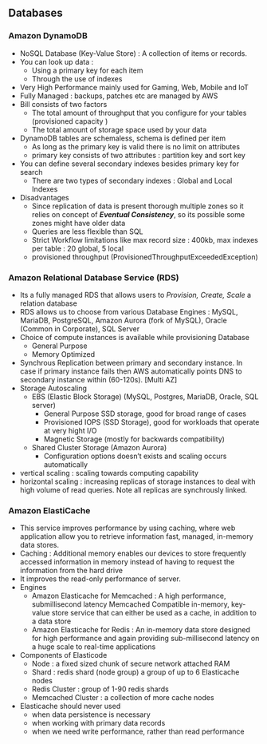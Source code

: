 ## Databases

### Amazon DynamoDB

- NoSQL Database (Key-Value Store) : A collection of items or records.
- You can look up data : 
    - Using a primary key for each item
    - Through the use of indexes
- Very High Performance mainly used for Gaming, Web, Mobile and IoT
- Fully Managed : backups, patches etc are managed by AWS
- Bill consists of two factors
    - The total amount of throughput that you configure for your tables (provisioned capacity )
    - The total amount of storage space used by your data
- DynamoDB tables are schemaless, schema is defined per item
    - As long as the primary key is valid there is no limit on attributes
    - primary key consists of two attributes : partition key and sort key
- You can define several secondary indexes besides primary key for search
    - There are two types of secondary indexes : Global and Local Indexes
- Disadvantages
    - Since replication of data is present thorough multiple zones so it relies on concept of ***Eventual Consistency***, so its possible some zones might have older data
    - Queries are less flexible than SQL
    - Strict Workflow limitations like max record size : 400kb, max indexes per table : 20 global, 5 local
    - provisioned throughput (ProvisionedThroughputExceededException)

### Amazon Relational Database Service (RDS)

- Its a fully managed RDS that allows users to *Provision, Create, Scale* a relation database
- RDS allows us to choose from various Database Engines : MySQL, MariaDB, PostgreSQL, Amazon Aurora (fork of MySQL), Oracle (Common in Corporate), SQL Server
- Choice of compute instances is available while provisioning Database
    - General Purpose
    - Memory Optimized
- Synchrous Replication between primary and secondary instance. In case if primary instance fails then AWS automatically points DNS to secondary instance within (60-120s). [Multi AZ]
- Storage Autoscaling
    - EBS (Elastic Block Storage) (MySQL, Postgres, MariaDB, Oracle, SQL server)
        - General Purpose SSD storage, good for broad range of cases
        - Provisioned IOPS (SSD Storage), good for workloads that operate at very hight I/O
        - Magnetic Storage (mostly for backwards compatibility)
    - Shared Cluster Storage (Amazon Aurora)
        - Configuration options doesn’t exists and scaling occurs automatically
- vertical scaling : scaling towards computing capability
- horizontal scaling : increasing replicas of storage instances to deal with high volume of read queries. Note all replicas are synchrously linked.

### Amazon ElastiCache

- This service improves performance by using caching, where web application allow you to retrieve information fast, managed, in-memory data stores.
- Caching : Additional memory enables our devices to store frequently accessed information in memory instead of having to request the information from the hard drive
- It improves the read-only performance of server.
- Engines
    - Amazon Elasticache for Memcached : A high performance, submillisecond latency Memcached Compatible in-memory, key-value store service that can either be used as a cache, in addition to a data store
    - Amazon Elasticache for Redis : An in-memory data store designed for high performance and again providing sub-millisecond latency on a huge scale to real-time applications
- Components of Elasticode
    - Node : a fixed sized chunk of secure network attached RAM
    - Shard : redis shard (node group) a group of up to 6 Elasticache nodes
    - Redis Cluster : group of 1-90 redis shards
    - Memcached Cluster :  a collection of more cache nodes
- Elasticache should never used 
    - when data persistence is necessary
    - when working with primary data records
    - when we need write performance, rather than read performance

